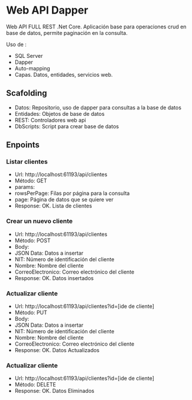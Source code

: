 # Web API Dapper
Web API FULL REST .Net Core. 
Aplicación base para operaciones crud en base de datos, permite paginación en la consulta.

Uso de :
* SQL Server
* Dapper
* Auto-mapping
* Capas. Datos, entidades, servicios web.

## Scafolding
* Datos: Repositorio, uso de dapper para consultas a la base de datos
* Entidades: Objetos de base de datos
* REST: Controladores web api
 * DbScripts: Script para crear base de datos

## Enpoints
### Listar clientes
* Url: http://localhost:61193/api/clientes
* Método: GET
* params:
 * rowsPerPage: Filas por página para la consulta
 * page: Página de datos que se quiere ver
* Response: OK. Lista de clientes

### Crear un nuevo cliente
* Url: http://localhost:61193/api/clientes
* Método: POST
* Body:
 * JSON Data: Datos a insertar
  * NIT: Número de identificación del cliente
  * Nombre: Nombre del cliente
  * CorreoElectronico: Correo electrónico del cliente
* Response: OK. Datos insertados
 
 ### Actualizar cliente
 
 * Url: http://localhost:61193/api/clientes?id=[ide de cliente]
* Método: PUT
* Body:
 * JSON Data: Datos a insertar
  * NIT: Número de identificación del cliente
  * Nombre: Nombre del cliente
  * CorreoElectronico: Correo electrónico del cliente
* Response: OK. Datos Actualizados
  
### Actualizar cliente
 
 * Url: http://localhost:61193/api/clientes?id=[ide de cliente]
* Método: DELETE
* Response: OK. Datos Eliminados
